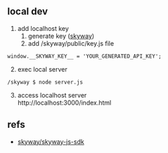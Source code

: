 ## local dev

1. add localhost key  
    1. generate key ([skyway](https://console-webrtc-free.ecl.ntt.com/add))
    1. add /skyway/public/key.js file

```
window.__SKYWAY_KEY__ = 'YOUR_GENERATED_API_KEY';
```

2. exec local server  
```
/skyway $ node server.js
```

3. access localhost server  
http://localhost:3000/index.html

## refs  
 - [skyway/skyway-js-sdk](https://github.com/skyway/skyway-js-sdk/tree/master/examples/room)
